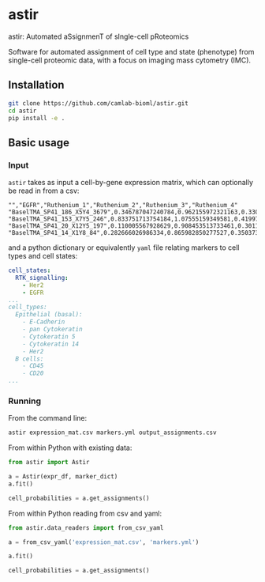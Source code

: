 # astir

astir: Automated aSsignmenT of sIngle-cell pRoteomics

Software for automated assignment of cell type and state (phenotype) from single-cell proteomic data, with a focus on imaging mass cytometry (IMC).

## Installation

```bash
git clone https://github.com/camlab-bioml/astir.git
cd astir
pip install -e .
```

## Basic usage

### Input

`astir` takes as input a cell-by-gene expression matrix, which can optionally be read in from a csv:

```csv
"","EGFR","Ruthenium_1","Ruthenium_2","Ruthenium_3","Ruthenium_4"
"BaselTMA_SP41_186_X5Y4_3679",0.346787047240784,0.962155972321163,0.330768187877474,1.21347557766054,1.26704845953417
"BaselTMA_SP41_153_X7Y5_246",0.833751713754184,1.07555159349581,0.419977137830632,1.36904891724053,1.38510442154998
"BaselTMA_SP41_20_X12Y5_197",0.110005567928629,0.908453513733461,0.301166333489085,1.28738891851379,1.30072755877247
"BaselTMA_SP41_14_X1Y8_84",0.282666026986334,0.865982850277527,0.35037342731126,1.24080330000694,1.26476734524879
```

and a python dictionary or equivalently `yaml` file relating markers to cell types and cell states:

```yaml
cell_states:
  RTK_signalling:
    - Her2
    - EGFR
...
cell_types:
  Epithelial (basal):
    - E-Cadherin
    - pan Cytokeratin
    - Cytokeratin 5
    - Cytokeratin 14
    - Her2
  B cells:
    - CD45
    - CD20
...
```


### Running

From the command line:

```bash
astir expression_mat.csv markers.yml output_assignments.csv
```

From within Python with existing data:

```python
from astir import Astir

a = Astir(expr_df, marker_dict)
a.fit()

cell_probabilities = a.get_assignments()
```

From within Python reading from csv and yaml:

```python
from astir.data_readers import from_csv_yaml

a = from_csv_yaml('expression_mat.csv', 'markers.yml')

a.fit()

cell_probabilities = a.get_assignments()
```